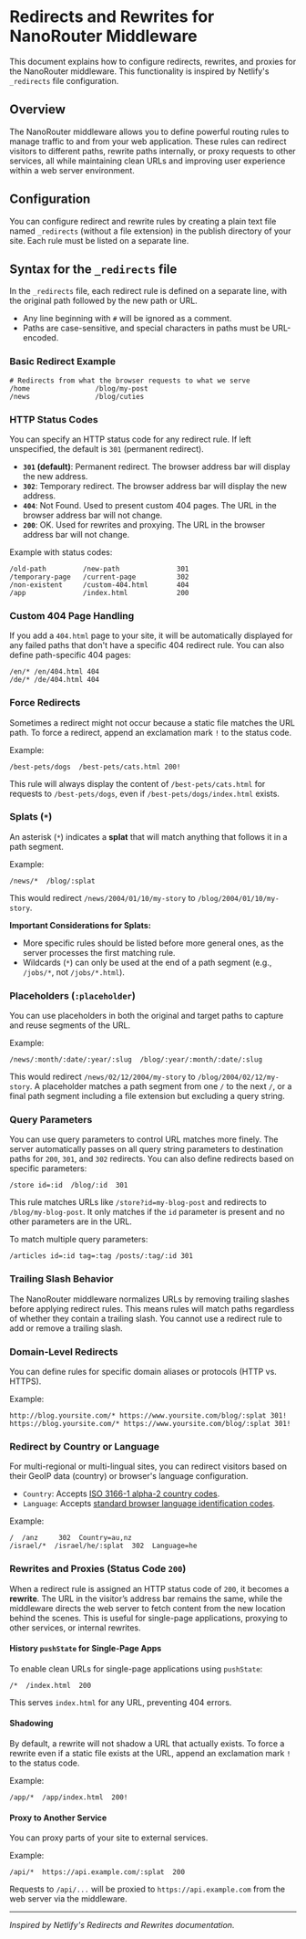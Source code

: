 # Redirects and Rewrites for NanoRouter Middleware

This document explains how to configure redirects, rewrites, and proxies for the NanoRouter middleware. This functionality is inspired by Netlify's `_redirects` file configuration.

## Overview

The NanoRouter middleware allows you to define powerful routing rules to manage traffic to and from your web application. These rules can redirect visitors to different paths, rewrite paths internally, or proxy requests to other services, all while maintaining clean URLs and improving user experience within a web server environment.

## Configuration

You can configure redirect and rewrite rules by creating a plain text file named `_redirects` (without a file extension) in the publish directory of your site. Each rule must be listed on a separate line.

## Syntax for the `_redirects` file

In the `_redirects` file, each redirect rule is defined on a separate line, with the original path followed by the new path or URL.

*   Any line beginning with `#` will be ignored as a comment.
*   Paths are case-sensitive, and special characters in paths must be URL-encoded.

### Basic Redirect Example

```
# Redirects from what the browser requests to what we serve
/home                /blog/my-post
/news                /blog/cuties
```

### HTTP Status Codes

You can specify an HTTP status code for any redirect rule. If left unspecified, the default is `301` (permanent redirect).

*   **`301` (default)**: Permanent redirect. The browser address bar will display the new address.
*   **`302`**: Temporary redirect. The browser address bar will display the new address.
*   **`404`**: Not Found. Used to present custom 404 pages. The URL in the browser address bar will not change.
*   **`200`**: OK. Used for rewrites and proxying. The URL in the browser address bar will not change.

Example with status codes:

```
/old-path         /new-path              301
/temporary-page   /current-page          302
/non-existent     /custom-404.html       404
/app              /index.html            200
```

### Custom 404 Page Handling

If you add a `404.html` page to your site, it will be automatically displayed for any failed paths that don't have a specific 404 redirect rule. You can also define path-specific 404 pages:

```
/en/* /en/404.html 404
/de/* /de/404.html 404
```

### Force Redirects

Sometimes a redirect might not occur because a static file matches the URL path. To force a redirect, append an exclamation mark `!` to the status code.

Example:

```
/best-pets/dogs  /best-pets/cats.html 200!
```
This rule will always display the content of `/best-pets/cats.html` for requests to `/best-pets/dogs`, even if `/best-pets/dogs/index.html` exists.

### Splats (`*`)

An asterisk (`*`) indicates a **splat** that will match anything that follows it in a path segment.

Example:

```
/news/*  /blog/:splat
```
This would redirect `/news/2004/01/10/my-story` to `/blog/2004/01/10/my-story`.

**Important Considerations for Splats:**
*   More specific rules should be listed before more general ones, as the server processes the first matching rule.
*   Wildcards (`*`) can only be used at the end of a path segment (e.g., `/jobs/*`, not `/jobs/*.html`).

### Placeholders (`:placeholder`)

You can use placeholders in both the original and target paths to capture and reuse segments of the URL.

Example:

```
/news/:month/:date/:year/:slug  /blog/:year/:month/:date/:slug
```
This would redirect `/news/02/12/2004/my-story` to `/blog/2004/02/12/my-story`. A placeholder matches a path segment from one `/` to the next `/`, or a final path segment including a file extension but excluding a query string.

### Query Parameters

You can use query parameters to control URL matches more finely. The server automatically passes on all query string parameters to destination paths for `200`, `301`, and `302` redirects. You can also define redirects based on specific parameters:

```
/store id=:id  /blog/:id  301
```
This rule matches URLs like `/store?id=my-blog-post` and redirects to `/blog/my-blog-post`. It only matches if the `id` parameter is present and no other parameters are in the URL.

To match multiple query parameters:

```
/articles id=:id tag=:tag /posts/:tag/:id 301
```

### Trailing Slash Behavior

The NanoRouter middleware normalizes URLs by removing trailing slashes before applying redirect rules. This means rules will match paths regardless of whether they contain a trailing slash. You cannot use a redirect rule to add or remove a trailing slash.

### Domain-Level Redirects

You can define rules for specific domain aliases or protocols (HTTP vs. HTTPS).

Example:

```
http://blog.yoursite.com/* https://www.yoursite.com/blog/:splat 301!
https://blog.yoursite.com/* https://www.yoursite.com/blog/:splat 301!
```

### Redirect by Country or Language

For multi-regional or multi-lingual sites, you can redirect visitors based on their GeoIP data (country) or browser's language configuration.

*   `Country`: Accepts [ISO 3166-1 alpha-2 country codes](https://en.wikipedia.org/wiki/ISO_3166-1_alpha-2#Officially_assigned_code_elements).
*   `Language`: Accepts [standard browser language identification codes](https://en.wikipedia.org/wiki/List_of_ISO_639-1_codes).

Example:

```
/  /anz     302  Country=au,nz
/israel/*  /israel/he/:splat  302  Language=he
```

### Rewrites and Proxies (Status Code `200`)

When a redirect rule is assigned an HTTP status code of `200`, it becomes a **rewrite**. The URL in the visitor’s address bar remains the same, while the middleware directs the web server to fetch content from the new location behind the scenes. This is useful for single-page applications, proxying to other services, or internal rewrites.

#### History `pushState` for Single-Page Apps

To enable clean URLs for single-page applications using `pushState`:

```
/*  /index.html  200
```
This serves `index.html` for any URL, preventing 404 errors.

#### Shadowing

By default, a rewrite will not shadow a URL that actually exists. To force a rewrite even if a static file exists at the URL, append an exclamation mark `!` to the status code.

Example:

```
/app/*  /app/index.html  200!
```

#### Proxy to Another Service

You can proxy parts of your site to external services.

Example:

```
/api/*  https://api.example.com/:splat  200
```
Requests to `/api/...` will be proxied to `https://api.example.com` from the web server via the middleware.

---
*Inspired by Netlify's Redirects and Rewrites documentation.*
